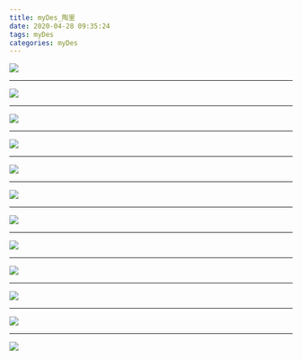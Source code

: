 ```yaml
---
title: myDes_陶里
date: 2020-04-28 09:35:24
tags: myDes
categories: myDes
---
```




![](./taoLi_001.jpg)

<!--more-->

***

![](./taoLi_002.jpg)

***

![](./taoLi_003.jpg)

***

![](./taoLi_004.jpg)

***

![](./taoLi_005.jpg)

***

![](./taoLi_006.jpg)

***

![](./taoLi_007.jpg)

***

![](./taoLi_008.jpg)

***

![](./taoLi_009.jpg)

***

![](./taoLi_010.jpg)

***

![](./taoLi_011.jpg)

***

![](./taoLi_012.jpg)

